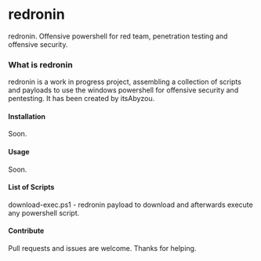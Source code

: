 # redronin

redronin. Offensive powershell for red team, penetration testing and offensive security.

### What is redronin

redronin is a work in progress project, assembling a collection of scripts and payloads to use the windows powershell for offensive security and pentesting. It has been created by itsAbyzou.

#### Installation

Soon.

#### Usage

Soon.

#### List of Scripts

download-exec.ps1 - redronin payload to download and afterwards execute any powershell script.

#### Contribute

Pull requests and issues are welcome. 
Thanks for helping.

